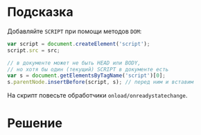 # Подсказка

Добавляйте `SCRIPT` при помощи методов `DOM`:

```js
var script = document.createElement('script');
script.src = src;

// в документе может не быть HEAD или BODY,
// но хотя бы один (текущий) SCRIPT в документе есть
var s = document.getElementsByTagName('script')[0];
s.parentNode.insertBefore(script, s); // перед ним и вставим
```

На скрипт повесьте обработчики `onload/onreadystatechange`.

# Решение

